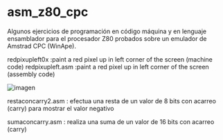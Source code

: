 # asm_z80_cpc

Algunos ejercicios de programación en código máquina y en lenguaje ensamblador para el procesador Z80 probados sobre un emulador de Amstrad CPC (WinApe).

redpixupleft0x      :paint a red pixel up in left corner of the screen (machine code)
redpixupleft.asm    :paint a red pixel up in left corner of the screen (assembly code)

![imagen](https://user-images.githubusercontent.com/5332593/186039101-0320ffde-56c2-4536-8018-f2e0dcba4cad.png)


restaconcarry2.asm : efectua una resta de un valor de 8 bits con acarreo (carry) para mostrar el valor negativo

sumaconcarry.asm   : realiza una suma de un valor de 16 bits con acarreo (carry)


